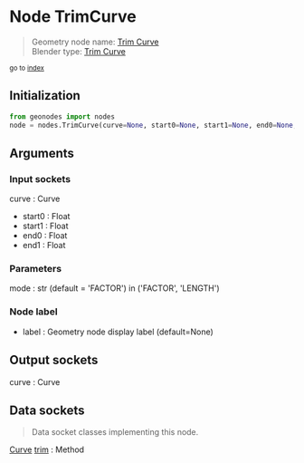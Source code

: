 
# Node TrimCurve

> Geometry node name: [Trim Curve](https://docs.blender.org/manual/en/latest/modeling/geometry_nodes/material/trim_curve.html)<br>
  Blender type: [Trim Curve](https://docs.blender.org/api/current/bpy.types.GeometryNodeTrimCurve.html)
  
<sub>go to [index](/docs/index.md)</sub>

## Initialization

```python
from geonodes import nodes
node = nodes.TrimCurve(curve=None, start0=None, start1=None, end0=None, end1=None, mode='FACTOR', label=None)
```



## Arguments


### Input sockets

curve : Curve
- start0 : Float
- start1 : Float
- end0 : Float
- end1 : Float

### Parameters

mode : str (default = 'FACTOR') in ('FACTOR', 'LENGTH')

### Node label

- label : Geometry node display label (default=None)

## Output sockets

curve : Curve

## Data sockets

> Data socket classes implementing this node.
  
[Curve](/docs/sockets/Curve.md) [trim](/docs/sockets/Curve.md#trim) : Method

